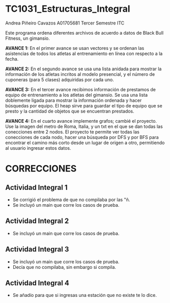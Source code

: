 # TC1031_Estructuras_Integral

Andrea Piñeiro Cavazos
A01705681
Tercer Semestre
ITC

Este programa ordena diferentes archivos de acuerdo a datos de Black Bull Fitness, un gimansio. 

**AVANCE 1:** En el primer avance se usan vectores y se ordenan las asistencias de todos los atletas
al entrenamiento en línea con respecto a la fecha. 

**AVANCE 2:** En el segundo avance se usa una lista anidada para mostrar la información de los 
atletas incritos al modelo presencial, y el número de cuponeras (para 5 clases) adquiridas por cada uno.

**AVANCE 3:** En el tercer avance recibimos información de prestamos de equipo de entrenamiento 
a los atletas del gimansio. Se usa una lista doblemente ligada para mostrar la información ordenada
y hacer búsquedas por equipo. El heap sirve para guardar el tipo de equipo que se presto y la cantidad
de objetos que se encuentran prestados.

**AVANCE 4:** En el cuarto avance implemente grafos; cambié el proyecto. Use la imagen del metro de Roma,
Italia, y un txt en el que se dan todas las conecciones entre 2 nodos. El proyecto te permite ver todas
las conecciones de cada nodo, hacer una búsqueda por DFS y por BFS para encontrar el camino más corto 
desde un lugar de origen a otro, permitiendo al usuario ingresar estos datos.

# CORRECCIONES

## Actividad Integral 1
- Se corrigió el problema de que no compilaba por las "ñ.
- Se incluyó un main que corre los casos de prueba.

## Actividad Integral 2
- Se incluyó un main que corre los casos de prueba.

## Actividad Integral 3
- Se incluyó un main que corre los casos de prueba.
- Decía que no compilaba, sin embargo si compila.

## Actividad Integral 4
- Se añadío para que si ingresas una estación que no existe te lo dice. 

